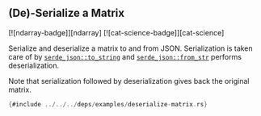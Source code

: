 ## (De)-Serialize a Matrix

[![ndarray-badge]][ndarray] [![cat-science-badge]][cat-science]

Serialize and deserialize a matrix to and from JSON. Serialization is taken care of
by [`serde_json::to_string`] and [`serde_json::from_str`] performs deserialization.

Note that serialization followed by deserialization gives back the original matrix.

```rust
{#include ../../../deps/examples/deserialize-matrix.rs}
```

[`serde_json::to_string`]: https://docs.rs/serde_json/*/serde_json/fn.to_string.html
[`serde_json::from_str`]: https://docs.rs/serde_json/*/serde_json/fn.from_str.html
